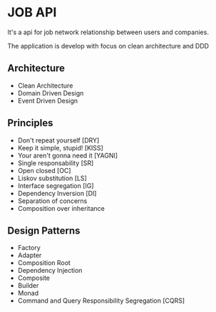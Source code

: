 # JOB API

It's a api for job network relationship between users and companies.

The application is develop with focus on clean architecture and DDD

## Architecture

* Clean Architecture
* Domain Driven Design
* Event Driven Design

## Principles

* Don't repeat yourself [DRY]
* Keep it simple, stupid! [KISS]
* Your aren't gonna need it [YAGNI]
* Single responsability [SR]
* Open closed [OC]
* Liskov substitution [LS]
* Interface segregation [IG]
* Dependency Inversion [DI]
* Separation of concerns
* Composition over inheritance


## Design Patterns

* Factory
* Adapter
* Composition Root
* Dependency Injection
* Composite
* Builder
* Monad
* Command and Query Responsibility Segregation [CQRS]
